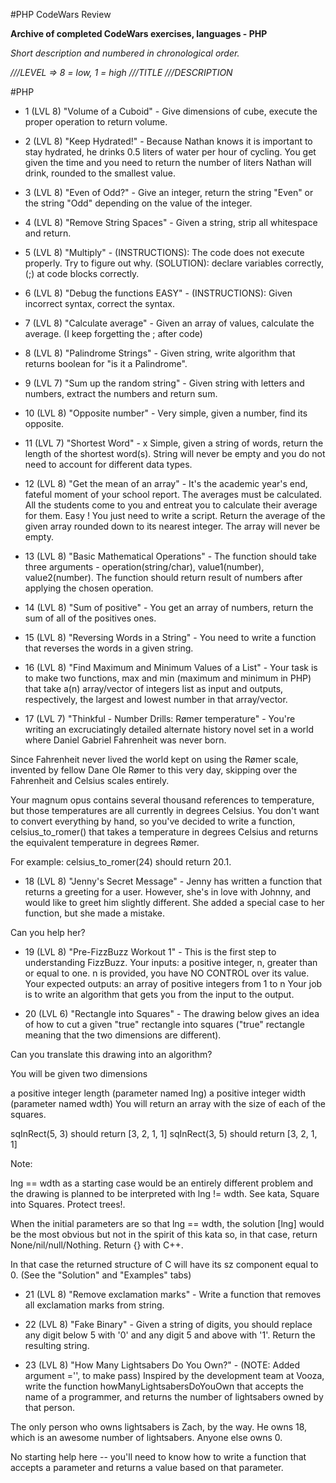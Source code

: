 #PHP CodeWars Review

**Archive of completed CodeWars exercises, languages - PHP**

*Short description and numbered in chronological order.*

*///LEVEL => 8 = low, 1 = high*
*///TITLE*
*///DESCRIPTION*

#PHP

- 1 (LVL 8) "Volume of a Cuboid" - Give dimensions of cube, execute the proper operation to return volume.

- 2 (LVL 8) "Keep Hydrated!" - Because Nathan knows it is important to stay hydrated, he drinks 0.5 liters of water per hour of
 cycling.
 You get given the time and you need to return the number of liters Nathan will drink, rounded to the smallest value.

- 3 (LVL 8) "Even of Odd?" - Give an integer, return the string "Even" or the string "Odd" depending on the value of the integer.

- 4 (LVL 8) "Remove String Spaces" - Given a string, strip all whitespace and return.

- 5 (LVL 8) "Multiply" - (INSTRUCTIONS): The code does not execute properly. Try to figure out why.
                 (SOLUTION): declare variables correctly, (;) at code blocks correctly.

- 6 (LVL 8) "Debug the functions EASY" - (INSTRUCTIONS): Given incorrect syntax, correct the syntax.

- 7 (LVL 8) "Calculate average" - Given an array of values, calculate the average. (I keep forgetting the ; after code)

- 8 (LVL 8) "Palindrome Strings" - Given string, write algorithm that returns boolean for "is it a Palindrome".

- 9 (LVL 7) "Sum up the random string" - Given string with letters and numbers, extract the numbers and return sum.

- 10 (LVL 8) "Opposite number" - Very simple, given a number, find its opposite.

- 11 (LVL 7) "Shortest Word" - x Simple, given a string of words, return the length of the shortest word(s). String will never be
 empty and you do not need to account for different data types.

- 12 (LVL 8) "Get the mean of an array" - It's the academic year's end, fateful moment of your school report. The averages must be
 calculated. All the students come to you and entreat you to calculate their average for them. Easy ! You just need to write a
 script.
 Return the average of the given array rounded down to its nearest integer.
 The array will never be empty.

- 13 (LVL 8) "Basic Mathematical Operations" - The function should take three arguments - operation(string/char),
 value1(number), value2(number). The function should return result of numbers after applying the chosen operation.

- 14 (LVL 8) "Sum of positive" - You get an array of numbers, return the sum of all of the positives ones.

- 15 (LVL 8) "Reversing Words in a String" - You need to write a function that reverses the words in a given string.

- 16 (LVL 8) "Find Maximum and Minimum Values of a List" - Your task is to make two functions, max and min (maximum and minimum in
 PHP) that take a(n) array/vector of integers list as input and outputs, respectively, the largest and lowest number in that
 array/vector.

- 17 (LVL 7) "Thinkful - Number Drills: Rømer temperature" - You're writing an excruciatingly detailed alternate history novel set
 in a world where Daniel Gabriel Fahrenheit was never born.

 Since Fahrenheit never lived the world kept on using the Rømer scale, invented by fellow Dane Ole Rømer to this very day, skipping
 over the Fahrenheit and Celsius scales entirely.

 Your magnum opus contains several thousand references to temperature, but those temperatures are all currently in degrees Celsius.
 You don't want to convert everything by hand, so you've decided to write a function, celsius_to_romer() that takes a temperature in
 degrees Celsius and returns the equivalent temperature in degrees Rømer.

 For example: celsius_to_romer(24) should return 20.1.

 - 18 (LVL 8) "Jenny's Secret Message" - Jenny has written a function that returns a greeting for a user. However,
 she's in love with Johnny, and would like to greet him slightly different. She added a special case to her function,
 but she made a mistake.

 Can you help her?

- 19 (LVL 8) "Pre-FizzBuzz Workout 1" -  This is the first step to understanding FizzBuzz.
 Your inputs: a positive integer, n, greater than or equal to one. n is provided, you have NO CONTROL over its value.
 Your expected outputs: an array of positive integers from 1 to n
 Your job is to write an algorithm that gets you from the input to the output.

- 20 (LVL 6) "Rectangle into Squares" - The drawing below gives an idea of how to cut a given "true" rectangle into squares ("true"
 rectangle meaning that the two dimensions are different).

 Can you translate this drawing into an algorithm?

 You will be given two dimensions

 a positive integer length (parameter named lng)
 a positive integer width (parameter named wdth)
 You will return an array with the size of each of the squares.

  sqInRect(5, 3) should return [3, 2, 1, 1]
  sqInRect(3, 5) should return [3, 2, 1, 1]

 Note:

 lng == wdth as a starting case would be an entirely different problem and the drawing is planned to be interpreted with lng !=
 wdth. See kata, Square into Squares. Protect trees!.

 When the initial parameters are so that lng == wdth, the solution [lng] would be the most obvious but not in the spirit of this
 kata so, in that case, return None/nil/null/Nothing. Return {} with C++.

 In that case the returned structure of C will have its sz component equal to 0. (See the "Solution" and "Examples" tabs)

- 21 (LVL 8) "Remove exclamation marks" - Write a function that removes all exclamation marks from string.

- 22 (LVL 8) "Fake Binary" - Given a string of digits, you should replace any digit below 5 with '0' and any digit 5 and above with '1'.
 Return the resulting string.

- 23 (LVL 8) "How Many Lightsabers Do You Own?" - (NOTE: Added argument ='', to make pass)
 Inspired by the development team at Vooza, write the function howManyLightsabersDoYouOwn that accepts the name of a programmer, and
 returns the number of lightsabers owned by that person.

 The only person who owns lightsabers is Zach, by the way. He owns 18, which is an awesome number of lightsabers. Anyone else owns 0.

 No starting help here -- you'll need to know how to write a function that accepts a parameter and returns a value based on that
 parameter.
